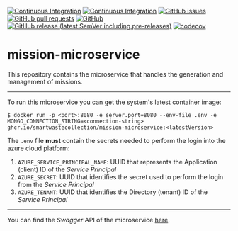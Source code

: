 [![Continuous Integration](https://github.com/SmartWasteCollection/mission-microservice/actions/workflows/ci.yml/badge.svg?event=push)](https://github.com/SmartWasteCollection/mission-microservice/actions/workflows/ci.yml)
[![Continuous Integration](https://github.com/SmartWasteCollection/mission-microservice/actions/workflows/cd.yml/badge.svg?event=push)](https://github.com/SmartWasteCollection/mission-microservice/actions/workflows/cd.yml)
[![GitHub issues](https://img.shields.io/github/issues-raw/SmartWasteCollection/mission-microservice?style=plastic)](https://github.com/SmartWasteCollection/mission-microservice/issues)
[![GitHub pull requests](https://img.shields.io/github/issues-pr-raw/SmartWasteCollection/mission-microservice?style=plastic)](https://github.com/SmartWasteCollection/truck-microservice/pulls)
[![GitHub](https://img.shields.io/github/license/SmartWasteCollection/mission-microservice?style=plastic)](/LICENSE)
[![GitHub release (latest SemVer including pre-releases)](https://img.shields.io/github/v/release/SmartWasteCollection/mission-microservice?include_prereleases&style=plastic)](https://github.com/SmartWasteCollection/mission-microservice/releases)
[![codecov](https://codecov.io/gh/SmartWasteCollection/mission-microservice/branch/main/graph/badge.svg?token=1JEX4QPDYL)](https://codecov.io/gh/SmartWasteCollection/mission-microservice)

# mission-microservice

This repository contains the microservice that handles the generation and management of missions.

---

To run this microservice you can get the system's latest container image:

```
$ docker run -p <port>:8080 -e server.port=8080 --env-file .env -e MONGO_CONNECTION_STRING=<connection-string> ghcr.io/smartwastecollection/mission-microservice:<latestVersion>
```

The `.env` file **must** contain the secrets needed to perform the login into the azure cloud platform:

1. `AZURE_SERVICE_PRINCIPAL_NAME`: UUID that represents the Application (client) ID of the _Service Principal_
2. `AZURE_SECRET`: UUID that identifies the secret used to perform the login from the _Service Principal_
3. `AZURE_TENANT`: UUID that identifies the Directory (tenant) ID of the _Service Principal_

---

You can find the _Swagger_ API of the microservice [here](https://app.swaggerhub.com/apis/ALESSANDROMARCANTONI/mission-microservice/1.0.0).
